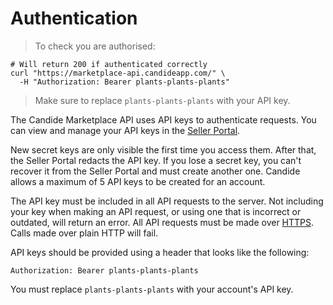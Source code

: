 # Authentication

> To check you are authorised:

```shell
# Will return 200 if authenticated correctly
curl "https://marketplace-api.candideapp.com/" \
  -H "Authorization: Bearer plants-plants-plants"
```

> Make sure to replace `plants-plants-plants` with your API key.

The Candide Marketplace API uses API keys to authenticate requests. You can view and manage your API keys in the [Seller Portal](https://myshop.candidegardening.com/).

New secret keys are only visible the first time you access them. After that, the Seller Portal redacts the API key. If you lose a secret key, you can't recover it from the Seller Portal and must create another one. Candide allows a maximum of 5 API keys to be created for an account.

The API key must be included in all API requests to the server. Not including your key when making an API request, or using one that is incorrect or outdated, will return an error. All API requests must be made over [HTTPS](https://en.wikipedia.org/wiki/HTTPS). Calls made over plain HTTP will fail.

API keys should be provided using a header that looks like the following:

`Authorization: Bearer plants-plants-plants`

<aside class="notice">
You must replace <code>plants-plants-plants</code> with your account's API key.
</aside>

